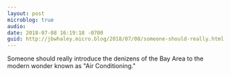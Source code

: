 ```yaml
---
layout: post
microblog: true
audio: 
date: 2018-07-08 16:19:18 -0700
guid: http://jbwhaley.micro.blog/2018/07/08/someone-should-really.html
---
```

Someone should really introduce the denizens of the Bay Area to the modern wonder known as "Air Conditioning."
